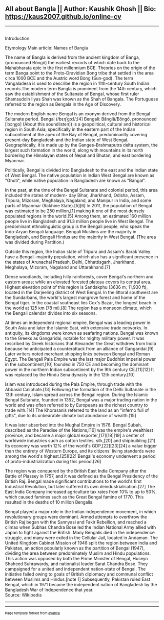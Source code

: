 ## All about Bangla || Author: Kaushik Ghosh || Bio: https://kaus2007.github.io/online-cv

---
  <br>Introduction

Etymology Main article: Names of Bangla

The name of Bangla is derived from the ancient kingdom of Banga,(pronounced Bôngô) the earliest records of which date back to the Mahabharata epic in the first millennium BCE. Theories on the origin of the term Banga point to the Proto-Dravidian Bong tribe that settled in the area circa 1000 BCE and the Austric word Bong (Sun-god). The term Vangaladesa is used to describe the region in 11th-century South Indian records.The modern term Bangla is prominent from the 14th century, which saw the establishment of the Sultanate of Bengal, whose first ruler Shamsuddin Ilyas Shah was known as the Shah of Bangala. The Portuguese referred to the region as Bengala in the Age of Discovery.

The modern English name Bengal is an exonym derived from the Bengal Sultanate period. Bengal (/bɛŋˈɡɔːl/;[4] Bengali: Bānglā/Bôngô, pronounced [ˈbɔŋgo] (About this soundlisten)) is a geopolitical, cultural and historical region in South Asia, specifically in the eastern part of the Indian subcontinent at the apex of the Bay of Bengal, predominantly covering present-day Bangladesh and the Indian state of West Bengal. Geographically, it is made up by the Ganges-Brahmaputra delta system, the largest such formation in the world, along with mountains in its north bordering the Himalayan states of Nepal and Bhutan, and east bordering Myanmar.

Politically, Bengal is divided into Bangladesh to the east and the Indian state of West Bengal. The native population in Indian West Bengal are known as "Ghoti", while native population in Bangladesh are known as "Bangal".

In the past, at the time of the Bengal Sultanate and colonial period, this area included the states of modern- day Bihar, Jharkhand, Odisha, Assam, Tripura, Mizoram, Meghalaya, Nagaland, and Manipur in India, and some parts of Myanmar (Rakhine State).[5][6] In 2011, the population of Bengal was estimated to be 250 million,[1] making it one of the most densely populated regions in the world.[5] Among them, an estimated 160 million people live in Bangladesh and 91.3 million people live in West Bengal. The predominant ethnolinguistic group is the Bengali people, who speak the Indo-Aryan Bengali language. Bengali Muslims are the majority in Bangladesh, and Bengali Hindus are the majority in West Bengal. (The area was divided during Partition.)

Outside this region, the Indian state of Tripura and Assam's Barak Valley have a Bengali-majority population, which also has a significant presence in the states of Arunachal Pradesh, Delhi, Chhattisgarh, Jharkhand, Meghalaya, Mizoram, Nagaland and Uttarakhand.[7]

Dense woodlands, including hilly rainforests, cover Bengal's northern and eastern areas; while an elevated forested plateau covers its central area. Highest elevation point of this region is Sandakphu (3636 m; 11,930 ft), located in the Darjeeling district of West Bengal. In the littoral southwest are the Sundarbans, the world's largest mangrove forest and home of the Bengal tiger. In the coastal southeast lies Cox's Bazar, the longest beach in the world at 125 km (78 mi).[8] The region has a monsoon climate, which the Bengali calendar divides into six seasons.

At times an independent regional empire, Bengal was a leading power in South Asia and later the Islamic East, with extensive trade networks. In antiquity, its kingdoms were known as seafaring nations. Bengal was known to the Greeks as Gangaridai, notable for mighty military power. It was rescribed by Greek historians that Alexander the Great withdrew from India because he anticipated a counterattack from an alliance of Gangaridai.[9] Later writers noted merchant shipping links between Bengal and Roman Egypt. The Bengali Pala Empire was the last major Buddhist imperial power in the subcontinent,[10] founded in 750 CE and becoming the dominant power in the northern Indian subcontinent by the 9th century CE.[11][12] It was replaced by the Hindu Sena dynasty in the 12th century.[10]

Islam was introduced during the Pala Empire, through trade with the Abbasid Caliphate.[13] Following the formation of the Delhi Sultanate in the 13th century, Islam spread across the Bengal region. During the Islamic Bengal Sultanate, founded in 1352, Bengal was a major trading nation in the world and was often referred to by Europeans as the richest country to trade with.[14] The Khorasanis referred to the land as an "inferno full of gifts", due to its unbearable climate but abundance of wealth.[15]

It was later absorbed into the Mughal Empire in 1576. Bengal Subah, described as the Paradise of the Nations,[16] was the empire's wealthiest province, and became a major global exporter,[17][18][19] a center of worldwide industries such as cotton textiles, silk,[20] and shipbuilding.[21] Its economy was worth 12% of the world's GDP,[22][23][24] a value bigger than the entirety of Western Europe, and its citizens' living standards were among the world's highest.[25][22] Bengal's economy underwent a period of proto-industrialization during this period.[26]

The region was conquered by the British East India Company after the Battle of Plassey in 1757, and it was defined as the Bengal Presidency of the British Raj. Bengal made significant contributions to the world's first Industrial Revolution, but later suffered its own deindustrialisation.[27] The East India Company increased agriculture tax rates from 10% to up to 50%, which caused famines such as the Great Bengal famine of 1770. This resulted in the deaths of 10 million Bengalis.

Bengal played a major role in the Indian independence movement, in which revolutionary groups were dominant. Armed attempts to overthrow the British Raj began with the Sannyasi and Fakir Rebellion, and reached a climax when Subhas Chandra Bose led the Indian National Army allied with Japan to fight against the British. Many Bengalis died in the independence struggle, and many were exiled in the Cellular Jail, located in Andaman. The United Kingdom Cabinet Mission of 1946 split the region between India and Pakistan, an action popularly known as the partition of Bengal (1947), dividing the area between predominately Muslim and Hindu populations. This action was opposed by both the Prime Minister of Bengal, Huseyn Shaheed Suhrawardy, and nationalist leader Sarat Chandra Bose. They campaigned for a united and independent nation-state of Bengal. The initiative failed owing to goals of British diplomacy and communal conflict between Muslims and Hindus.[note 1] Subsequently, Pakistan ruled East Bengal, which in 1971 became the independent nation of Bangladesh by the Bangladesh War of Independence that year.
<br>
Source: Wikipedia<br>
  



---




---
<p style="font-size:11px">Page template forked from <a href="https://github.com/evanca/quick-portfolio">evanca</a></p>
<!-- Remove above link if you don't want to attibute -->
